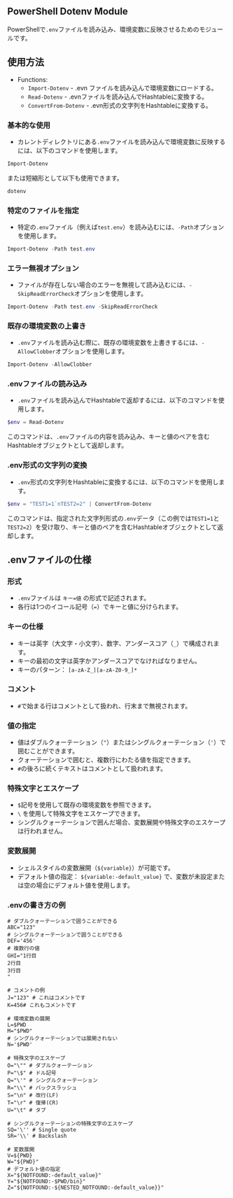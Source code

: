 ## PowerShell Dotenv Module

PowerShellで`.env`ファイルを読み込み、環境変数に反映させるためのモジュールです。

## 使用方法

* Functions:
  * `Import-Dotenv` - .evn ファイルを読み込んで環境変数にロードする。
  * `Read-Dotenv` - .evnファイルを読み込んでHashtableに変換する。
  * `ConvertFrom-Dotenv` - .evn形式の文字列をHashtableに変換する。

### 基本的な使用

- カレントディレクトリにある`.env`ファイルを読み込んで環境変数に反映するには、以下のコマンドを使用します。

```powershell
Import-Dotenv
```

または短縮形として以下も使用できます。

```powershell
dotenv
```

### 特定のファイルを指定

- 特定の`.env`ファイル（例えば`test.env`）を読み込むには、`-Path`オプションを使用します。

```powershell
Import-Dotenv -Path test.env
```

### エラー無視オプション

- ファイルが存在しない場合のエラーを無視して読み込むには、`-SkipReadErrorCheck`オプションを使用します。

```powershell
Import-Dotenv -Path test.env -SkipReadErrorCheck
```

### 既存の環境変数の上書き

- `.env`ファイルを読み込む際に、既存の環境変数を上書きするには、`-AllowClobber`オプションを使用します。

```powershell
Import-Dotenv -AllowClobber
```

### .envファイルの読み込み

- `.env`ファイルを読み込んでHashtableで返却するには、以下のコマンドを使用します。

```powershell
$env = Read-Dotenv
```

このコマンドは、`.env`ファイルの内容を読み込み、キーと値のペアを含むHashtableオブジェクトとして返却します。

### .env形式の文字列の変換

- `.env`形式の文字列をHashtableに変換するには、以下のコマンドを使用します。

```powershell
$env = "TEST1=1`nTEST2=2" | ConvertFrom-Dotenv
```

このコマンドは、指定された文字列形式の`.env`データ（この例では`TEST1=1`と`TEST2=2`）を受け取り、キーと値のペアを含むHashtableオブジェクトとして返却します。


## .envファイルの仕様

### 形式
- `.env`ファイルは `キー=値` の形式で記述されます。
- 各行は1つのイコール記号（`=`）でキーと値に分けられます。

### キーの仕様
- キーは英字（大文字・小文字）、数字、アンダースコア（`_`）で構成されます。
- キーの最初の文字は英字かアンダースコアでなければなりません。
- キーのパターン： `[a-zA-Z_][a-zA-Z0-9_]*`

### コメント
- `#`で始まる行はコメントとして扱われ、行末まで無視されます。

### 値の指定
- 値はダブルクォーテーション（`"`）またはシングルクォーテーション（`'`）で囲むことができます。
- クォーテーションで囲むと、複数行にわたる値を指定できます。
- `#`の後ろに続くテキストはコメントとして扱われます。

### 特殊文字とエスケープ
- `$`記号を使用して既存の環境変数を参照できます。
- `\` を使用して特殊文字をエスケープできます。
- シングルクォーテーションで囲んだ場合、変数展開や特殊文字のエスケープは行われません。

### 変数展開
- シェルスタイルの変数展開（`${variable}`）が可能です。
- デフォルト値の指定： `${variable:-default_value}` で、変数が未設定または空の場合にデフォルト値を使用します。

### .envの書き方の例
```env
# ダブルクォーテーションで囲うことができる
ABC="123"
# シングルクォーテーションで囲うことができる
DEF='456'
# 複数行の値
GHI="1行目
2行目
3行目
"

# コメントの例
J="123" # これはコメントです
K=456# これもコメントです

# 環境変数の展開
L=$PWD
M="$PWD"
# シングルクォーテーションでは展開されない
N='$PWD'

# 特殊文字のエスケープ
O="\"" # ダブルクォーテーション
P="\$" # ドル記号
Q="\'" # シングルクォーテーション
R="\\" # バックスラッシュ
S="\n" # 改行(LF)
T="\r" # 復帰(CR)
U="\t" # タブ

# シングルクォーテーションの特殊文字のエスケープ
SQ='\'' # Single quote
SR='\\' # Backslash

# 変数展開
V=${PWD}
W="${PWD}"
# デフォルト値の指定
X="${NOTFOUND:-default_value}"
Y="${NOTFOUND:-$PWD/bin}"
Z="${NOTFOUND:-${NESTED_NOTFOUND:-default_value}}"
```
